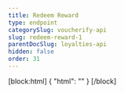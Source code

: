 ```yaml
---
title: Redeem Reward
type: endpoint
categorySlug: voucherify-api
slug: redeem-reward-1
parentDocSlug: loyalties-api
hidden: false
order: 31
---
```

[block:html]
{
  "html": "<style>\n[title=\"Toggle library\"] { \n  display: none; }\n.LanguagePicker-divider { \n  display: none; }\n.Playground-section3VTXuaYZivJK > .APISectionHeader3LN_-QIR0m7x {\n  display: none; }\n.LanguagePicker-languages1qVVo_v6AlP9 {\n  display: none; }\n</style>"
}
[/block]
